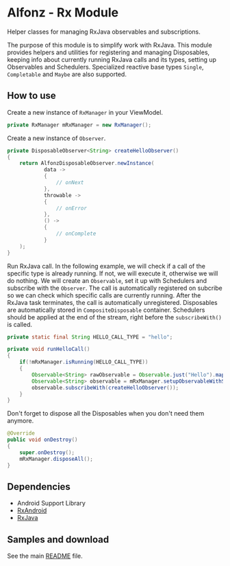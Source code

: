 Alfonz - Rx Module
==================

Helper classes for managing RxJava observables and subscriptions.

The purpose of this module is to simplify work with RxJava. This module provides helpers and utilities for registering and managing Disposables, keeping info about currently running RxJava calls and its types, setting up Observables and Schedulers. Specialized reactive base types `Single`, `Completable` and `Maybe` are also supported.


How to use
----------

Create a new instance of `RxManager` in your ViewModel.

```java
private RxManager mRxManager = new RxManager();
```

Create a new instance of `Observer`.

```java
private DisposableObserver<String> createHelloObserver()
{
	return AlfonzDisposableObserver.newInstance(
			data ->
			{
				// onNext
			},
			throwable ->
			{
				// onError
			},
			() ->
			{
				// onComplete
			}
	);
}
```

Run RxJava call. In the following example, we will check if a call of the specific type is already running. If not, we will execute it, otherwise we will do nothing. We will create an `Observable`, set it up with Schedulers and subscribe with the `Observer`. The call is automatically registered on subcribe so we can check which specific calls are currently running. After the RxJava task terminates, the call is automatically unregistered. Disposables are automatically stored in `CompositeDisposable` container. Schedulers should be applied at the end of the stream, right before the `subscribeWith()` is called.

```java
private static final String HELLO_CALL_TYPE = "hello";

private void runHelloCall()
{
	if(!mRxManager.isRunning(HELLO_CALL_TYPE))
	{
		Observable<String> rawObservable = Observable.just("Hello").map(s -> s + " world!");
		Observable<String> observable = mRxManager.setupObservableWithSchedulers(rawObservable, HELLO_CALL_TYPE);
		observable.subscribeWith(createHelloObserver());
	}
}
```

Don't forget to dispose all the Disposables when you don't need them anymore.

```java
@Override
public void onDestroy()
{
	super.onDestroy();
	mRxManager.disposeAll();
}
```


Dependencies
------------

* Android Support Library
* [RxAndroid](https://github.com/ReactiveX/RxAndroid)
* [RxJava](https://github.com/ReactiveX/RxJava)


Samples and download
--------------------

See the main [README](https://github.com/petrnohejl/Alfonz/) file.

